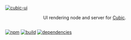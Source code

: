 [![cubic-ui](https://i.imgur.com/y38cUhF.png)](https://github.com/nexus-devs/cubic-ui)

<p align='center'>UI rendering node and server for <a href='https://github.com/nexus-devs/cubic'>Cubic</a>.</p>

##  

[![npm](https://img.shields.io/npm/v/cubic-ui.svg)](https://npmjs.org/cubic-ui)
[![build](https://ci.nexus-stats.com/api/badges/cubic-js/cubic-ui/status.svg)](https://ci.nexus-stats.com/cubic-js/cubic-ui)
[![dependencies](https://david-dm.org/cubic-js/cubic-ui.svg)](https://david-dm.org/cubic-js/cubic-ui)

<br>
